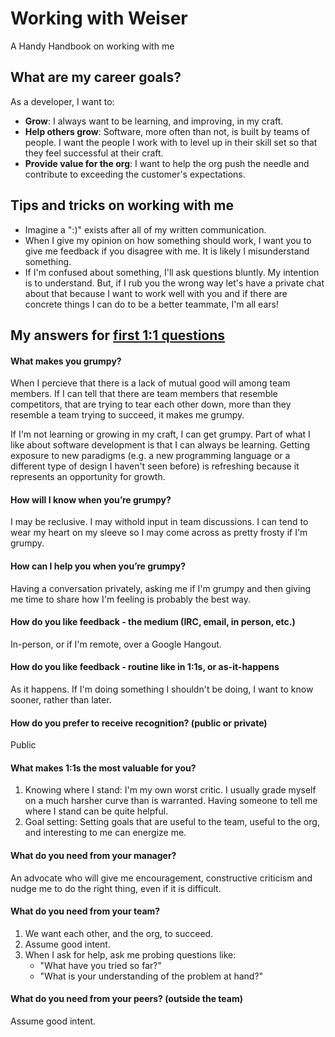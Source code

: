 # Working with Weiser

A Handy Handbook on working with me

## What are my career goals?

As a developer, I want to:
* **Grow**: I always want to be learning, and improving, in my craft.
* **Help others grow**: Software, more often than not, is built by teams of people.  I want the people I work with to level up in their skill set so that they feel successful at their craft.
* **Provide value for the org**: I want to help the org push the needle and contribute to exceeding the customer's expectations.

## Tips and tricks on working with me

* Imagine a ":)" exists after all of my written communication.
* When I give my opinion on how something should work, I want you to
  give me feedback if you disagree with me.  It is likely I
misunderstand something.
* If I'm confused about something, I'll ask questions bluntly.  My intention is to understand.  But, if I rub you the wrong way let's have a private chat about that because I want to work well with you and if there are concrete things I can do to be a better teammate, I'm all ears!

## My answers for [first 1:1 questions](http://larahogan.me/blog/first-one-on-one-questions/)

#### What makes you grumpy?

When I percieve that there is a lack of mutual good will among team
members.  If I can tell that there are team members that resemble
competitors, that are trying to tear each other down,  more than they 
resemble a team trying to succeed, it makes me grumpy.

If I'm not learning or growing in my craft, I can get grumpy.  Part of
what I like about software development is that I can always be learning.
Getting exposure to new paradigms (e.g. a new programming language or a
different type of design I haven't seen before) is refreshing because it
represents an opportunity for growth.

#### How will I know when you’re grumpy?

I may be reclusive.  I may withold input in team discussions.  I can
tend to wear my heart on my sleeve so I may come across as pretty frosty
if I'm grumpy.

#### How can I help you when you’re grumpy?

Having a conversation privately, asking me if I'm grumpy and then giving
me time to share how I'm feeling is probably the best way.

#### How do you like feedback - the medium (IRC, email, in person, etc.)

In-person, or if I'm remote, over a Google Hangout.

#### How do you like feedback - routine like in 1:1s, or as-it-happens

As it happens.  If I'm doing something I shouldn't be doing, I want to
know sooner, rather than later.

#### How do you prefer to receive recognition? (public or private)

Public

#### What makes 1:1s the most valuable for you?

1. Knowing where I stand:  I'm my own worst critic.  I usually grade
   myself on a much harsher curve than is warranted.  Having someone to
tell me where I stand can be quite helpful.
2. Goal setting: Setting goals that are useful to the team, useful to
   the org, and interesting to me can energize me.

#### What do you need from your manager?

An advocate who will give me encouragement, constructive criticism and
nudge me to do the right thing, even if it is difficult.

#### What do you need from your team?

1. We want each other, and the org, to succeed.
2. Assume good intent.
3. When I ask for help, ask me probing questions like:
    * "What have you tried so far?"
    * "What is your understanding of the problem at hand?"

#### What do you need from your peers? (outside the team)

Assume good intent.
